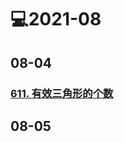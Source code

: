 # 💻2021-08

## 08-04

### [611. 有效三角形的个数](https://leetcode-cn.com/problems/valid-triangle-number/)

## 08-05
